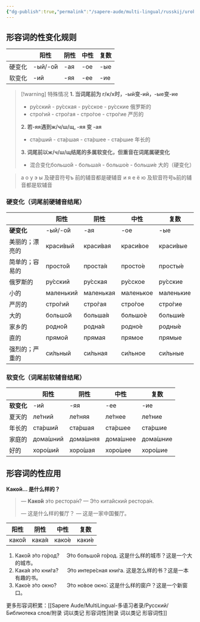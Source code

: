 ```yaml
---
{"dg-publish":true,"permalink":"/sapere-aude/multi-lingual/russkij/urok-07/","dgPassFrontmatter":true}
---
```



## 形容词的性变化规则

|     | 阳性       | 阴性  | 中性  | 复数  |
| --- | -------- | --- | --- | --- |
| 硬变化 | -ый/-о́й | -ая | -ое | -ые |
| 软变化 | -ий      | -яя | -ее | -ие |
>[!warning] 特殊情况
>**1. 当词尾前为 г/к/х时，-ый变-ий，-ые变-ие**
>- ру́сский - ру́сская - ру́сское - ру́сские 俄罗斯的
>- стро́гий - стро́гая - стро́гое - стро́гие 严厉的
>
>**2. 若-яя遇到ж/ч/ш/щ, -яя 变 -ая**
>- ста́рший - ста́ршая - ста́ршее - ста́ршие 年长的         
>
>**3. 词尾前以ж/ч/ш/щ结尾的多属软变化，但重音在词尾属硬变化**
>- 混合变化большо́й - больша́я - большо́е - больши́е 大的（硬变化）
>


> а о у э ы 及硬音符号ъ 前的辅音都是硬辅音
> и я е ё ю 及软音符号ь前的辅音都是软辅音

### 硬变化（词尾前硬辅音结尾）

|         | 阳性        | 阴性        | 中性        | 复数        |
| ------- | --------- | --------- | --------- | --------- |
| **硬变化** | -ый/-о́й  | -ая       | -ое       | -ые       |
| 美丽的；漂亮的 | краси́вый | краси́вая | краси́вое | краси́вые |
| 简单的；容易的 | просто́й  | проста́я  | просто́е  | просты́е  |
| 俄罗斯的    | ру́сский  | ру́сская  | ру́сское  | ру́сские  |
| 小的      | маленький | маленькая | маленькое | маленькие |
| 严厉的     | стро́гий  | стро́гая  | стро́гое  | стро́гие  |
| 大的      | большо́й  | больша́я  | большо́е  | больши́е  |
| 家乡的     | родно́й   | родна́я   | родно́е   | родны́е   |
| 直的      | прямой    | прямая    | прямое    | прямые    |
| 强烈的；严重的 | си́льный  | си́льная  | си́льное  | си́льные  |

### 软变化（词尾前软辅音结尾）

|         | 阳性        | 阴性        | 中性        | 复数        |
| ------- | --------- | --------- | --------- | --------- |
| **软变化** | -ий       | -яя       | -ее       | -ие       |
| 夏天的     | ле́тний   | ле́тняя   | ле́тнее   | ле́тние   |
| 年长的     | ста́рший  | ста́ршая  | ста́ршее  | ста́ршие  |
| 家庭的     | дома́шний | дома́шняя | дома́шнее | дома́шние |
| 好的      | хоро́ший  | хоро́шая  | хоро́шее  | хоро́шие  |

## 形容词的性应用

**Како́й... 是什么样的？**

>  — **Како́й** э́то рестора́н?
>  — Э́то кита́йский рестора́н.
> 
>  — 这是什么样的餐厅？
>  — 这是一家中国餐厅。

| 阳性 | 阴性 | 中性 | 复数 |
| ---- | ---- | ---- | ---- |
| како́й | кака́я | како́е | каки́е |
1. Како́й э́то го́род?     Э́то большо́й го́род.  这是什么样的城市？这是一个大的城市。
2. Кака́я э́то кни́га?      Э́то интере́сная кни́га.  这是怎么样的书？这是一本有趣的书。
3. Како́е э́то окно́?       Э́то но́вое окно́.  这是什么样的窗户？这是一个新窗口。


更多形容词积累：[[Sapere Aude/MultiLingual-多语习者录/Русский/Библиотека слов/附录 词以类记 形容词性\|附录 词以类记 形容词性]]